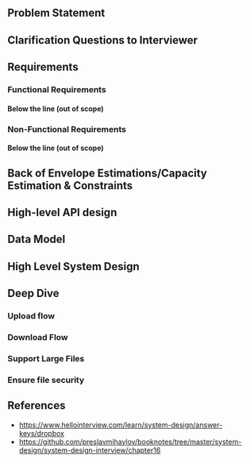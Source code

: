  ## Problem Statement

## Clarification Questions to Interviewer 

## Requirements
### Functional Requirements
#### Below the line (out of scope)
### Non-Functional Requirements
#### Below the line (out of scope)

## Back of Envelope Estimations/Capacity Estimation & Constraints
## High-level API design 
## Data Model
## High Level System Design
## Deep Dive
### Upload flow
### Download Flow
### Support Large Files
### Ensure file security
## References
* https://www.hellointerview.com/learn/system-design/answer-keys/dropbox
* https://github.com/preslavmihaylov/booknotes/tree/master/system-design/system-design-interview/chapter16